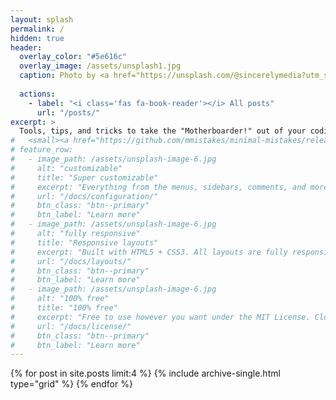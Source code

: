 ```yaml
---
layout: splash
permalink: /
hidden: true
header:
  overlay_color: "#5e616c"
  overlay_image: /assets/unsplash1.jpg
  caption: Photo by <a href="https://unsplash.com/@sincerelymedia?utm_source=unsplash&utm_medium=referral&utm_content=creditCopyText">Sincerely Media</a> on <a href="https://unsplash.com/wallpapers/colors/green?utm_source=unsplash&utm_medium=referral&utm_content=creditCopyText">Unsplash</a>
  
  actions:
    - label: "<i class='fas fa-book-reader'></i> All posts"
      url: "/posts/"
excerpt: >
  Tools, tips, and tricks to take the "Motherboarder!" out of your coding. <br />
#   <small><a href="https://github.com/mmistakes/minimal-mistakes/releases/tag/4.24.0">Latest release v4.24.0</a></small>
# feature_row:
#   - image_path: /assets/unsplash-image-6.jpg
#     alt: "customizable"
#     title: "Super customizable"
#     excerpt: "Everything from the menus, sidebars, comments, and more can be configured or set with YAML Front Matter."
#     url: "/docs/configuration/"
#     btn_class: "btn--primary"
#     btn_label: "Learn more"
#   - image_path: /assets/unsplash-image-6.jpg
#     alt: "fully responsive"
#     title: "Responsive layouts"
#     excerpt: "Built with HTML5 + CSS3. All layouts are fully responsive with helpers to augment your content."
#     url: "/docs/layouts/"
#     btn_class: "btn--primary"
#     btn_label: "Learn more"
#   - image_path: /assets/unsplash-image-6.jpg
#     alt: "100% free"
#     title: "100% free"
#     excerpt: "Free to use however you want under the MIT License. Clone it, fork it, customize it... whatever!"
#     url: "/docs/license/"
#     btn_class: "btn--primary"
#     btn_label: "Learn more"      
---
```


<!-- {% include feature_row %} -->

<div class="grid__wrapper">
  {% for post in site.posts limit:4 %}
    {% include archive-single.html type="grid" %}
  {% endfor %}
</div>